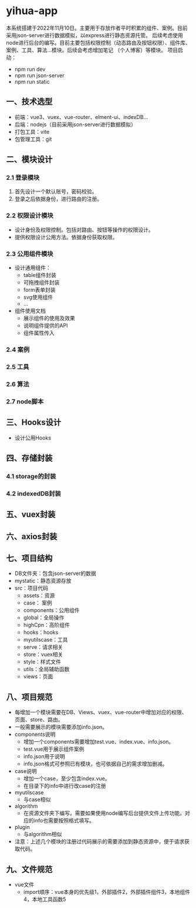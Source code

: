 # yihua-app
本系统搭建于2022年11月10日。主要用于存放作者平时积累的组件、案例。目前采用json-server进行数据模拟，以express进行静态资源托管。
后续考虑使用node进行后台的编写。目前主要包括权限控制（动态路由及按钮权限）、组件库、案例、工具、算法...模块。后续会考虑增加笔记
（个人博客）等模块。
项目启动：
* npm run dev
* npm run json-server
* npm run static
## 一、技术选型

* 前端：vue3、vuex、vue-router、elment-ui、indexDB...
* 后端：nodejs（目前采用json-server进行数据模拟）
* 打包工具：vite
* 包管理工具：git
## 二、模块设计

### 2.1 登录模块
1. 首先设计一个默认账号，密码校验。
2. 登录之后依据身份，进行路由的注册。

### 2.2 权限设计模块
* 设计身份及权限控制。包括对路由、按钮等操作的权限设计。
* 提供权限设计公用方法。依据身份获取权限。

### 2.3 公用组件模块
* 设计通用组件：
    * table组件封装
    * 可拖拽组件封装
    * form表单封装
    * svg使用组件
    * ...
* 组件使用文档
    * 展示组件的使用及效果
    * 说明组件提供的API
    * 组件属性传入

### 2.4 案例
### 2.5 工具
### 2.6 算法
### 2.7 node脚本
## 三、Hooks设计
* 设计公用Hooks

## 四、存储封装
### 4.1 storage的封装
### 4.2 indexedDB封装

## 五、vuex封装

## 六、axios封装

## 七、项目结构
* DB文件夹：包含json-server的数据
* mystatic：静态资源存放
* src：项目代码
    * assets：资源
    * case： 案例
    * components：公用组件
    * global：全局操作
    * highCpn：高阶组件
    * hooks：hooks
    * myutilscase：工具
    * serve：请求相关
    * store：vuex相关
    * style：样式文件
    * utils：全局辅助函数
    * views：页面
## 八、项目规范
* 每增加一个模块需要在DB、Views、vuex、vue-router中增加对应的权限、页面、store、路由。
* 一般需要展示的模块需要添加info.json。
* components说明
    * 增加一个components需要增加test.vue、index.vue、info.json。
    * test.vue用于展示组件案例
    * info.json用于说明
    * info.json格式可参照已有模块，也可依据自己的需求增加删减。
* case说明
    * 增加一个case，至少包含index.vue。
    * 在目录下的info中进行改case的注册
* myutilscase
    * 与case相似
* algorithm
    * 在资源文件夹下编写。需要如果使用node编写后台提供文件上传功能。对应的info也需要按照格式填写。
* plugin
    * 与algorithm相似
* 注意：上述几个模块的注册过代码展示的需要添加到静态资源中，便于请求获取代码。

## 九、文件规范
* vue文件
    * import顺序：vue本身的优先级1，外部插件2，外部插件组件3，本地组件4，本地工具函数5


